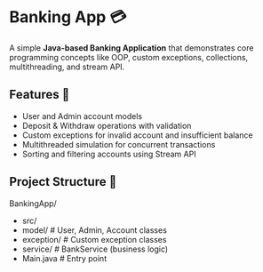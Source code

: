 # Banking App 💳

A simple **Java-based Banking Application** that demonstrates core programming concepts like OOP, custom exceptions, collections, multithreading, and stream API.  

## Features 🚀
- User and Admin account models  
- Deposit & Withdraw operations with validation  
- Custom exceptions for invalid account and insufficient balance  
- Multithreaded simulation for concurrent transactions  
- Sorting and filtering accounts using Stream API  

## Project Structure 📂
BankingApp/
 - src/
 - model/ # User, Admin, Account classes
 - exception/ # Custom exception classes
 - service/ # BankService (business logic)
 - Main.java # Entry point
